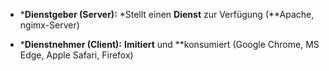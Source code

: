 - ***Dienstgeber (Server):** *Stellt einen **Dienst** zur Verfügung (**Apache, ngimx-Server)

- ***Dienstnehmer (Client):** **Imitiert** und **konsumiert (Google Chrome, MS Edge, Apple Safari, Firefox)
